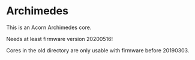 Archimedes
==========

This is an Acorn Archimedes core.

Needs at least firmware version 20200516!

Cores in the old directory are only usable with firmware before 20190303.

